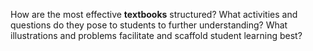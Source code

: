 How are the most effective **textbooks** structured? What activities and questions do they pose to students to further understanding? What illustrations and problems facilitate and scaffold student learning best?